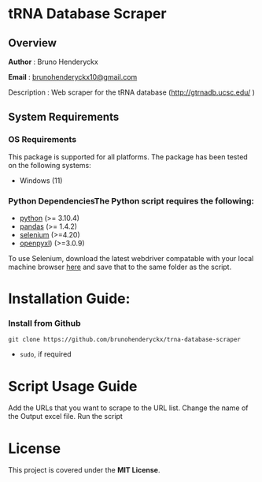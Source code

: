 # tRNA Database Scraper

## Overview

__Author__ : Bruno Henderyckx

__Email__ : brunohenderyckx10@gmail.com


Description : Web scraper for the tRNA database (http://gtrnadb.ucsc.edu/ )

## System Requirements
### OS Requirements
This package is supported for all platforms. The package has been tested on the following systems:
+ Windows (11)

### Python DependenciesThe Python script requires the following:
* [python](https://www.python.org/) (>= 3.10.4)
* [pandas](https://pandas.pydata.org/) (>= 1.4.2)
* [selenium](https://www.selenium.dev/) (>=4.20)
* [openpyxl](https://openpyxl.readthedocs.io/en/stable/)) (>=3.0.9)

To use Selenium, download the latest webdriver compatable with your local machine browser [here](https://www.selenium.dev/documentation/webdriver/) and save that to the same folder as the script.

# Installation Guide:
### Install from Github
```
git clone https://github.com/brunohenderyckx/trna-database-scraper
```
- `sudo`, if required

# Script Usage Guide
Add the URLs that you want to scrape to the URL list. 
Change the name of the Output excel file. 
Run the script

# License
This project is covered under the **MIT License**.
